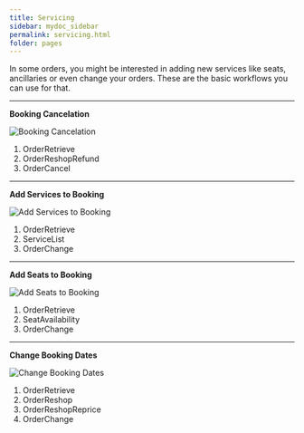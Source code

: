 ```yaml
---
title: Servicing
sidebar: mydoc_sidebar
permalink: servicing.html
folder: pages
---
```


In some orders, you might be interested in adding new services like seats, ancillaries or even change your orders. These are the basic workflows you can use for that.

---

**Booking Cancelation**

![Booking Cancelation](../../images/bookingcancelation.png)

1. OrderRetrieve
2. OrderReshopRefund
3. OrderCancel

---

**Add Services to Booking**

![Add Services to Booking](../../images/bookingaddservices.png)

1. OrderRetrieve
2. ServiceList
3. OrderChange

---

**Add Seats to Booking**

![Add Seats to Booking](../../images/bookingaddseats.png)

1. OrderRetrieve
2. SeatAvailability
3. OrderChange

---

**Change Booking Dates**

![Change Booking Dates](../../images/bookingdateschange.png)

1. OrderRetrieve
2. OrderReshop
3. OrderReshopReprice
4. OrderChange
